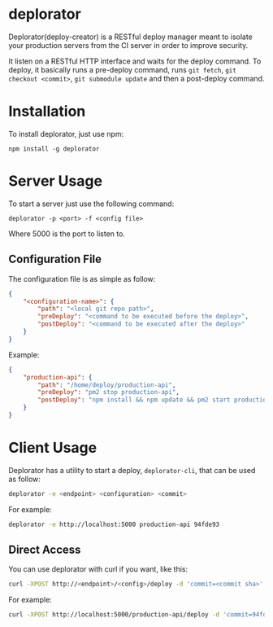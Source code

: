 deplorator
==========

Deplorator(deploy-creator) is a RESTful deploy manager meant to isolate your production servers from the CI server in order to improve security.

It listen on a RESTful HTTP interface and waits for the deploy command.
To deploy, it basically runs a pre-deploy command, runs `git fetch`, `git checkout <commit>`, `git submodule update` and then a post-deploy command.

Installation
============

To install deplorator, just use npm:
```
npm install -g deplorator
```

Server Usage
============

To start a server just use the following command:
```
deplorator -p <port> -f <config file>
```

Where 5000 is the port to listen to.

Configuration File
------------------

The configuration file is as simple as follow:
```json
{
	"<configuration-name>": {
		"path": "<local git repo path>",
		"preDeploy": "<command to be executed before the deploy>",
		"postDeploy": "<command to be executed after the deploy>"
	}
}
```

Example:
```json
{
	"production-api": {
		"path": "/home/deploy/production-api",
		"preDeploy": "pm2 stop production-api",
		"postDeploy": "npm install && npm update && pm2 start production-api"
	}
}
```

Client Usage
============

Deplorator has a utility to start a deploy, `deplorator-cli`, that can be used as follow:
```sh
deplorator -e <endpoint> <configuration> <commit>
```

For example:
```sh
deplorator -e http://localhost:5000 production-api 94fde93
```

Direct Access
-------------

You can use deplorator with curl if you want, like this:
```sh
curl -XPOST http://<endpoint>/<config>/deploy -d 'commit=<commit sha>'
```

For example:
```sh
curl -XPOST http://localhost:5000/production-api/deploy -d 'commit=94fde93'
```

